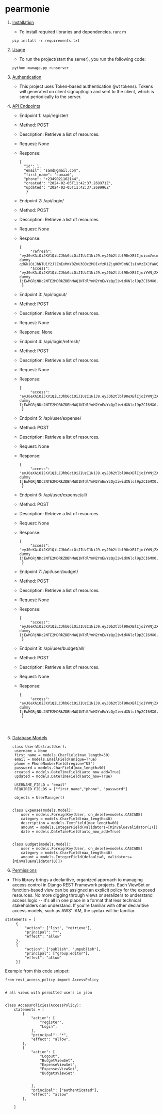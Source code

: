 # pearmonie


1. [Installation](#installation)
   - To install required libraries and dependencies. run:
      m 
   ```
   pip install -r requirements.txt
   ```
2. [Usage](#usage)
   - To run the project(start the server), you run the following code:
     
   ```
   python manage.py runserver
   ```
  
3. [Authentication](#authentication)
   - This project uses Token-based authentication (jwt tokens). Tokens will 
   generated on client signup/login and sent to the client, which is send 
   periodically to the server.


     
5. [API Endpoints](#api-endpoints)
   
   * Endpoint 1: /api/register/
   * Method: POST
   * Description: Retrieve a list of resources.
   * Request: None
   * Response:

     ```
     {
       "id": 1,
       "email": "samd@gmail.com",
       "first_name": "samaad",
       "phone": "+2349021162144",
       "created": "2024-02-05T11:42:37.269971Z",
       "updated": "2024-02-05T11:42:37.269996Z"
        }
     ```

   * Endpoint 2: /api/login/
   * Method: POST
   * Description: Retrieve a list of resources.
   * Request: None
   * Response:

     ```
     {
          "refresh": "eyJ0eXAiOiJKV1QiLCJhbGciOiJIUzI1NiJ9.eyJ0b2tlbl90eXBlIjoicmVmcmVzaCIsImV4cCI6MTcwNzc0MjA0NiwiaWF0IjoxNzA3MTM3MjQ2LCJ dummy qdGkiOiJhNTU1Y2JlZmExMmY0ZmU3ODc2MDIxYzRiZjg0OWJmNCIsInVzZXJfaWQiOjF9.wFY2h1WZTiSqogGi1s7WyJ0BM4WhoAxVFXL86ovPVyk",
          "access": "eyJ0eXAiOiJKV1QiLCJhbGciOiJIUzI1NiJ9.eyJ0b2tlbl90eXBlIjoiYWNjZXNzIiwiZXhwIjoxNzA3Mzk2NDQ2LCJpYXQiOjE3MDcxMzcyNDYsImp0aSI6 dummy IjEwMGRjNDc2NTE2MDRkZDBhMWQ1NTdlYmM2YmEwYzQyIiwidXNlcl9pZCI6MX0.m169D0RoesCZMjrOMWoIYvIv6b5iw_ySUygU1Bd_hQY"
      }
     ```


   * Endpoint 3: /api/logout/
   * Method: POST
   * Description: Retrieve a list of resources.
   * Request: None
   * Response: None


   * Endpoint 4: /api/login/refresh/
   * Method: POST
   * Description: Retrieve a list of resources.
   * Request: None
   * Response:

     ```
     {
          "access": "eyJ0eXAiOiJKV1QiLCJhbGciOiJIUzI1NiJ9.eyJ0b2tlbl90eXBlIjoiYWNjZXNzIiwiZXhwIjoxNzA3Mzk2NDQ2LCJpYXQiOjE3MDcxMzcyNDYsImp0aSI6 dummy IjEwMGRjNDc2NTE2MDRkZDBhMWQ1NTdlYmM2YmEwYzQyIiwidXNlcl9pZCI6MX0.m169D0RoesCZMjrOMWoIYvIv6b5iw_ySUygU1Bd_hQY"
      }
     ```

   * Endpoint 5: /api/user/expense/
   * Method: POST
   * Description: Retrieve a list of resources.
   * Request: None
   * Response:

     ```
     {
          "access": "eyJ0eXAiOiJKV1QiLCJhbGciOiJIUzI1NiJ9.eyJ0b2tlbl90eXBlIjoiYWNjZXNzIiwiZXhwIjoxNzA3Mzk2NDQ2LCJpYXQiOjE3MDcxMzcyNDYsImp0aSI6 dummy IjEwMGRjNDc2NTE2MDRkZDBhMWQ1NTdlYmM2YmEwYzQyIiwidXNlcl9pZCI6MX0.m169D0RoesCZMjrOMWoIYvIv6b5iw_ySUygU1Bd_hQY"
      }
     ```
     
   * Endpoint 6: /api/user/expense/all/
   * Method: POST
   * Description: Retrieve a list of resources.
   * Request: None
   * Response:

     ```
     {
          "access": "eyJ0eXAiOiJKV1QiLCJhbGciOiJIUzI1NiJ9.eyJ0b2tlbl90eXBlIjoiYWNjZXNzIiwiZXhwIjoxNzA3Mzk2NDQ2LCJpYXQiOjE3MDcxMzcyNDYsImp0aSI6 dummy IjEwMGRjNDc2NTE2MDRkZDBhMWQ1NTdlYmM2YmEwYzQyIiwidXNlcl9pZCI6MX0.m169D0RoesCZMjrOMWoIYvIv6b5iw_ySUygU1Bd_hQY"
      }
     ```
     
   * Endpoint 7: /api/user/budget/
   * Method: POST
   * Description: Retrieve a list of resources.
   * Request: None
   * Response:

     ```
     {
          "access": "eyJ0eXAiOiJKV1QiLCJhbGciOiJIUzI1NiJ9.eyJ0b2tlbl90eXBlIjoiYWNjZXNzIiwiZXhwIjoxNzA3Mzk2NDQ2LCJpYXQiOjE3MDcxMzcyNDYsImp0aSI6 dummy IjEwMGRjNDc2NTE2MDRkZDBhMWQ1NTdlYmM2YmEwYzQyIiwidXNlcl9pZCI6MX0.m169D0RoesCZMjrOMWoIYvIv6b5iw_ySUygU1Bd_hQY"
      }
     ```

     
   * Endpoint 8: /api/user/budget/all/
   * Method: POST
   * Description: Retrieve a list of resources.
   * Request: None
   * Response:

     ```
     {
          "access": "eyJ0eXAiOiJKV1QiLCJhbGciOiJIUzI1NiJ9.eyJ0b2tlbl90eXBlIjoiYWNjZXNzIiwiZXhwIjoxNzA3Mzk2NDQ2LCJpYXQiOjE3MDcxMzcyNDYsImp0aSI6 dummy IjEwMGRjNDc2NTE2MDRkZDBhMWQ1NTdlYmM2YmEwYzQyIiwidXNlcl9pZCI6MX0.m169D0RoesCZMjrOMWoIYvIv6b5iw_ySUygU1Bd_hQY"
      }
   ```

   

7. [Database Models](#database-models)
   
   ```
   class User(AbstractUser):
    username = None
    first_name = models.CharField(max_length=30)
    email = models.EmailField(unique=True)
    phone = PhoneNumberField(region="US")
    password = models.CharField(max_length=90)
    created = models.DateTimeField(auto_now_add=True)
    updated = models.DateTimeField(auto_now=True)

    USERNAME_FIELD = "email"
    REQUIRED_FIELDS = ["first_name","phone", "password"]

    objects = UserManager()
       
   
   class Expense(models.Model):
       user = models.ForeignKey(User, on_delete=models.CASCADE)
       category = models.CharField(max_length=40)
       description = models.TextField(max_length=60)
       amount = models.IntegerField(validators=[MinValueValidator(1)])
       date = models.DateTimeField(auto_now_add=True)
   
   
   class Budget(models.Model):
       user = models.ForeignKey(User, on_delete=models.CASCADE)
       category = models.CharField(max_length=40)
       amount = models.IntegerField(default=0, validators=[MinValueValidator(0)])
   ```

8. [Permissions](#permissions)
  - This library brings a declaritive, organized approach to managing access control in Django REST Framework projects. Each ViewSet or function-based view can be assigned an explicit policy for the exposed resources. No more digging through views or seralizers to understand access logic -- it's all in one place in a format that less technical stakeholders can understand. If you're familiar with other declaritive access models, such as AWS' IAM, the syntax will be familiar.

   ```
   statements = [
        {
            "action": ["list", "retrieve"],
            "principal": "*",
            "effect": "allow"
        },
        {
            "action": ["publish", "unpublish"],
            "principal": ["group:editor"],
            "effect": "allow"
        }]

   ```

   Example from this code snippet:
   ```
   from rest_access_policy import AccessPolicy


   # all views with permitted users in json
   
   
   class AccessPolicies(AccessPolicy):
       statements = [
           {
               "action": [
                   "register",
                   "Login",
               ],
               "principal": "*",
               "effect": "allow",
           },
           {
               "action": [
                   "Logout",
                   "BudgetViewSet",
                   "ExpenseViewSet",
                   "ExpensesViewSet",
                   "BudgetsViewSet"
                   
                  
               ],
               "principal": ["authenticated"],
               "effect": "allow"
           },
          
       ]
   
   ```
          
